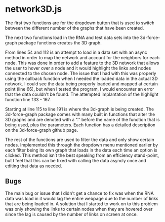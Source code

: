 # network3D.js 

The first two functions are for the dropdown button that is used to switch between the different number of the graphs that have been created.

The next two functions load in the RNA and test data sets into the 3d-force-graph package functions creates the 3D graph.

From lines 54 and 112 is an attempt to load in a data set with an async method in order to map the network and account for the neighbors for each node. This was done in order to add a feature to the 3D network that allows the user to hover over a node and it would highlight the links and nodes connected to the chosen node.
The issue that I had with this was properly using the callback function when I needed the loaded data in the actual 3D network. 
I could see the data being properly loaded and mapped at certain point (line 66), but when I tested the program, I would encounter an error that the data couldn't be found.
The attempted implantation of the highlight function line 133 - 167.

Starting at line 115 to line 191 is where the 3d-graph is being created. The 3d-force-graph package comes with many built in functions that alter the 3D graphs and are denoted with a "." before the name of the function that is being used, plus the parameters.
Each function has a detailed description on the 3d-force-graph github page.

The rest of the functions are used to filter the data and only show certain nodes. Implemented this through the dropdown menu mentioned earlier by each filter being its own graph that loads in the data each time an option is clicked.
This method isn’t the best speaking from an efficiency stand-point, but I feel that this can be fixed with calling the data asyncly once and editing that data as needed.

## Bugs
The main bug or issue that I didn't get a chance to fix was when the RNA data was load in it would lag the entire webpage due to the number of links that are being loaded in. 
A solution that I started to work on to this problem was only showing the links to certain nodes when they are hovered over since the lag is caused by the number of links on screen at once.
